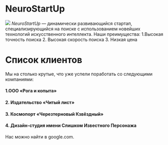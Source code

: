 # NeuroStartUp
![](https://netology-code.github.io/git-homeworks/introduction/assets/logo.png)
*NeuroStartUp* — динамически развивающийся стартап, специализирующийся на поиске с использованием новейших технологий искусственного интеллекта.
Наши преимущества:
1.Высокая точность поиска
2. Высокая скорость поиска
3. Низкая цена

# Список клиентов
Мы на столько крутые, что уже успели поработать со следующими компаниями:

#### 1.ООО «Рога и копыта»
#### 2. Издательство «Читый лист»
#### 3. Космопорт «Черезтерновый Кзвёздный»
#### 4. Дизайн-студия имени Слишком Известного Персонажа
Нас можно найти в google.com.